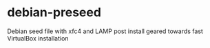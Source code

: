 # debian-preseed
Debian seed file with xfc4 and LAMP post install geared towards fast VirtualBox installation 

